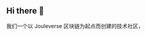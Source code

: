 ## Hi there 👋

我们一个以 Jouleverse 区块链为起点而创建的技术社区，




<!--

![51724989027_ pic](https://github.com/user-attachments/assets/4e77b593-1fc0-4e8d-8fcb-95b71c5b0087)

**Here are some ideas to get you started:**

🙋‍♀️ A short introduction - what is your organization all about?
🌈 Contribution guidelines - how can the community get involved?
👩‍💻 Useful resources - where can the community find your docs? Is there anything else the community should know?
🍿 Fun facts - what does your team eat for breakfast?
🧙 Remember, you can do mighty things with the power of [Markdown](https://docs.github.com/github/writing-on-github/getting-started-with-writing-and-formatting-on-github/basic-writing-and-formatting-syntax)
-->

